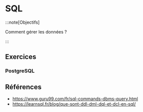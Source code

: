 # SQL

<Reaveal name="sql" />

:::note[Objectifs]

Comment gérer les données ?

:::

## Exercices

### PostgreSQL

## Références

- https://www.guru99.com/fr/sql-commands-dbms-query.html
- https://learnsql.fr/blog/que-sont-ddl-dml-dql-et-dcl-en-sql/
